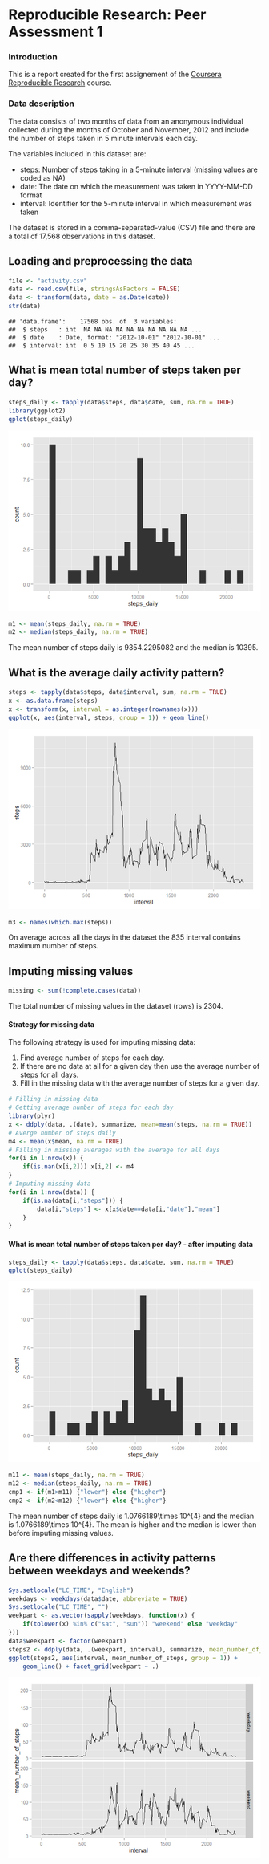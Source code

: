 # Reproducible Research: Peer Assessment 1

### Introduction

This is a report created for the first assignement of the [Coursera Reproducible Research](https://class.coursera.org/repdata-015/) course.

### Data description

The data consists of two months of data from an anonymous individual collected during the months of October and November, 2012 and include the number of steps taken in 5 minute intervals each day.

The variables included in this dataset are:

* steps: Number of steps taking in a 5-minute interval (missing values are coded as NA)
* date: The date on which the measurement was taken in YYYY-MM-DD format
* interval: Identifier for the 5-minute interval in which measurement was taken

The dataset is stored in a comma-separated-value (CSV) file and there are a total of 17,568 observations in this dataset.

## Loading and preprocessing the data


```r
file <- "activity.csv"
data <- read.csv(file, stringsAsFactors = FALSE)
data <- transform(data, date = as.Date(date))
str(data)
```

```
## 'data.frame':	17568 obs. of  3 variables:
##  $ steps   : int  NA NA NA NA NA NA NA NA NA NA ...
##  $ date    : Date, format: "2012-10-01" "2012-10-01" ...
##  $ interval: int  0 5 10 15 20 25 30 35 40 45 ...
```


## What is mean total number of steps taken per day?


```r
steps_daily <- tapply(data$steps, data$date, sum, na.rm = TRUE)
library(ggplot2)
qplot(steps_daily)
```

![](PA1_template_files/figure-html/unnamed-chunk-2-1.png) 

```r
m1 <- mean(steps_daily, na.rm = TRUE)
m2 <- median(steps_daily, na.rm = TRUE)
```

The mean number of steps daily is 9354.2295082 and the median is 10395.

## What is the average daily activity pattern?


```r
steps <- tapply(data$steps, data$interval, sum, na.rm = TRUE)
x <- as.data.frame(steps)
x <- transform(x, interval = as.integer(rownames(x)))
ggplot(x, aes(interval, steps, group = 1)) + geom_line()
```

![](PA1_template_files/figure-html/unnamed-chunk-3-1.png) 

```r
m3 <- names(which.max(steps))
```

On average across all the days in the dataset the 835 interval contains maximum number of steps.

## Imputing missing values


```r
missing <- sum(!complete.cases(data))
```

The total number of missing values in the dataset (rows) is 2304.

#### Strategy for missing data

The following strategy is used for imputing missing data:

1. Find average number of steps for each day.
2. If there are no data at all for a given day then use the average number of steps for all days.
3. Fill in the missing data with the average number of steps for a given day.


```r
# Filling in missing data
# Getting average number of steps for each day
library(plyr)
x <- ddply(data, .(date), summarize, mean=mean(steps, na.rm = TRUE))
# Averge number of steps daily
m4 <- mean(x$mean, na.rm = TRUE)
# Filling in missing averages with the average for all days
for(i in 1:nrow(x)) {
    if(is.nan(x[i,2])) x[i,2] <- m4
}
# Imputing missing data
for(i in 1:nrow(data)) {
    if(is.na(data[i,"steps"])) {
        data[i,"steps"] <- x[x$date==data[i,"date"],"mean"]
    }
}
```

#### What is mean total number of steps taken per day? - after imputing data

```r
steps_daily <- tapply(data$steps, data$date, sum, na.rm = TRUE)
qplot(steps_daily)
```

![](PA1_template_files/figure-html/unnamed-chunk-6-1.png) 

```r
m11 <- mean(steps_daily, na.rm = TRUE)
m12 <- median(steps_daily, na.rm = TRUE)
cmp1 <- if(m1>m11) {"lower"} else {"higher"}
cmp2 <- if(m2<m12) {"lower"} else {"higher"}
```

The mean number of steps daily is 1.0766189\times 10^{4} and the median is 1.0766189\times 10^{4}.
The mean is higher and the median is lower than before imputing missing values.

## Are there differences in activity patterns between weekdays and weekends?


```r
Sys.setlocale("LC_TIME", "English")
weekdays <- weekdays(data$date, abbreviate = TRUE)
Sys.setlocale("LC_TIME", "")
weekpart <- as.vector(sapply(weekdays, function(x) {
    if(tolower(x) %in% c("sat", "sun")) "weekend" else "weekday"
}))
data$weekpart <- factor(weekpart)
steps2 <- ddply(data, .(weekpart, interval), summarize, mean_number_of_steps=mean(steps, na.rm = TRUE))
ggplot(steps2, aes(interval, mean_number_of_steps, group = 1)) +
    geom_line() + facet_grid(weekpart ~ .)
```

![](PA1_template_files/figure-html/unnamed-chunk-7-1.png) 

